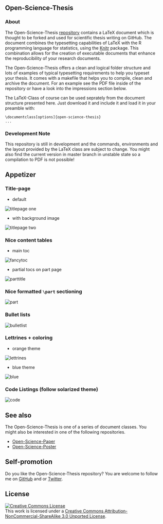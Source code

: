 ## Open-Science-Thesis

### About

The Open-Science-Thesis
[repository](https://github.com/cpfaff/Open-Science-Thesis) contains a LaTeX
document which is thought to be forked and used for scientific thesis writing
on GitHub. The document combines the typesetting capabilities of LaTeX with the
R programming language for statistics, using the
[Knitr](http://yihui.name/knitr/) package. This combination allows for the
creation of executable documents that enhance the reproducibility of your
research documents.

The Open-Science-Thesis offers a clean and logical folder structure and lots of
examples of typical typesetting requirements to help you typeset your thesis.
It comes with a makefile that helps you to compile, clean and archive the
document. For an example see the PDF file inside of the repository or have a
look into the impressions section below.

The LaTeX-Class of course can be used seprately from the document structure
presented here. Just download it and include it and load it in your preamble
with:

```
\documentclass[options]{open-science-thesis}
...
```

### Development Note

This repository is still in development and the commands, environments and the
layout provided by the LaTeX class are subject to change. You might also find
the current version in master branch in unstable state so a compilation to PDF
is not possible!


## Appetizer

### Title-page

- default

![titlepage one](https://raw.github.com/wiki/cpfaff/Open-Science-Thesis/figures/oneside_color_titlepage.png)

- with background image

![titlepage two](https://raw.github.com/wiki/cpfaff/Open-Science-Thesis/figures/oneside_color_titlepage_backgroundimage.png)

### Nice content tables

- main toc

![fancytoc](https://raw.github.com/wiki/cpfaff/Open-Science-Thesis/figures/oneside_color_orange_fancytoc.png)

- partial tocs on part page

![parttitle](https://raw.github.com/wiki/cpfaff/Open-Science-Thesis/figures/twoside_color_orange_parttocs.png)

### Nice formatted `\part` sectioning

![part](https://raw.github.com/wiki/cpfaff/Open-Science-Thesis/figures/oneside_color_part_heading.png)

### Bullet lists

![bulletlist](https://raw.github.com/wiki/cpfaff/Open-Science-Thesis/figures/oneside_color_bulletlist.png)

### Lettrines + coloring

* orange theme

![lettrines](https://raw.github.com/wiki/cpfaff/Open-Science-Thesis/figures/oneside_color_chapter_lettrine_link.png)


* blue theme

![blue](https://raw.github.com/wiki/cpfaff/Open-Science-Thesis/figures/oneside_color_blue_scheme.png)


### Code Listings (follow solarized theme)

![code](https://raw.github.com/wiki/cpfaff/Open-Science-Thesis/figures/oneside_color_orange_listing.png)

## See also

The Open-Science-Thesis is one of a series of document classes. You might also
be interested in one of the following repositories.

- [Open-Science-Paper](https://github.com/cpfaff/Open-Science-Paper)
- [Open-Science-Poster](https://github.com/cpfaff/Open-Science-Poster)

## Self-promotion

Do you like the Open-Science-Thesis repository? You are welcome to follow me on
[GitHub](https://github.com/cpfaff) and or
[Twitter](http://twitter.com/ctpfaff).

## License

<a rel="license" href="http://creativecommons.org/licenses/by-nc-sa/3.0/"><img alt="Creative Commons License" style="border-width:0" src="http://i.creativecommons.org/l/by-nc-sa/3.0/88x31.png" /></a><br />This work is licensed under a <a rel="license" href="http://creativecommons.org/licenses/by-nc-sa/3.0/">Creative Commons Attribution-NonCommercial-ShareAlike 3.0 Unported License</a>.
